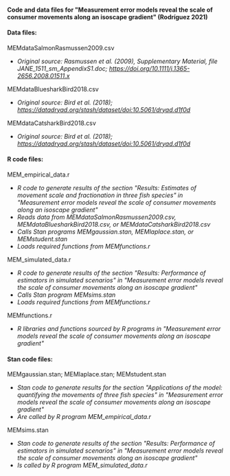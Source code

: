 #### Code and data files for "Measurement error models reveal the scale of consumer movements along an isoscape gradient" (Rodríguez 2021)   

#### Data files:   
MEMdataSalmonRasmussen2009.csv   
* _Original source: Rasmussen et al. (2009), Supplementary Material, file JANE_1511_sm_AppendixS1.doc; https://doi.org/10.1111/j.1365-2656.2008.01511.x_  

MEMdataBluesharkBird2018.csv   
* _Original source: Bird et al. (2018); https://datadryad.org/stash/dataset/doi:10.5061/dryad.d1f0d_

MEMdataCatsharkBird2018.csv   
* _Original source: Bird et al. (2018); https://datadryad.org/stash/dataset/doi:10.5061/dryad.d1f0d_ 

#### R code files:
MEM_empirical_data.r
* _R code to generate results of the section "Results: Estimates of movement scale and fractionation in three fish species" in "Measurement error models
reveal the scale of consumer movements along an isoscape gradient"_   
* _Reads data from MEMdataSalmonRasmussen2009.csv, MEMdataBluesharkBird2018.csv, or MEMdataCatsharkBird2018.csv_   
* _Calls Stan programs MEMgaussian.stan, MEMlaplace.stan, or MEMstudent.stan_   
* _Loads required functions from MEMfunctions.r_   

MEM_simulated_data.r   
* _R code to generate results of the section "Results: Performance of estimators in simulated scenarios" in "Measurement error models reveal the scale of consumer movements along an isoscape gradient"_   
* _Calls Stan program MEMsims.stan_   
* _Loads required functions from MEMfunctions.r_   

MEMfunctions.r   
* _R libraries and functions sourced by R programs in "Measurement error models reveal the scale of consumer movements along an isoscape gradient"_   

#### Stan code files:   
MEMgaussian.stan; MEMlaplace.stan; MEMstudent.stan   
* _Stan code to generate results for the section "Applications of the model: quantifying the movements of three fish species" in "Measurement error models reveal the scale of consumer movements along an isoscape gradient"_   
* _Are called by R program MEM_empirical_data.r_   
 
MEMsims.stan   
* _Stan code to generate results of the section "Results: Performance of estimators in simulated scenarios" in "Measurement error models reveal the scale of consumer movements along an isoscape gradient"_   
* _Is called by R program MEM_simulated_data.r_   
